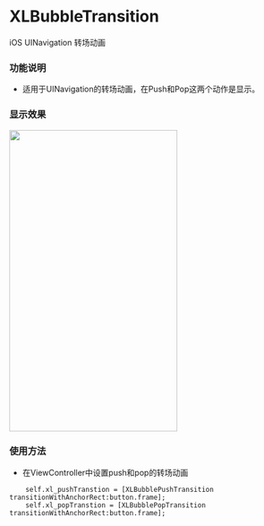 # XLBubbleTransition
iOS UINavigation 转场动画

### 功能说明

* 适用于UINavigation的转场动画，在Push和Pop这两个动作是显示。
### 显示效果

<img src="https://github.com/mengxianliang/XLBubbleTransition/blob/master/GIF/1.gif" width=300 height=538 />

### 使用方法

* 在ViewController中设置push和pop的转场动画

```objc
    self.xl_pushTranstion = [XLBubblePushTransition transitionWithAnchorRect:button.frame];
    self.xl_popTranstion = [XLBubblePopTransition transitionWithAnchorRect:button.frame];
```
